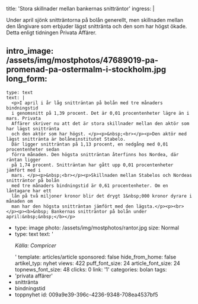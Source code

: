 title: 'Stora skillnader mellan bankernas snitträntor'
ingress: |
  <p>Under april sjönk snitträntorna på bolån generellt, men
  skillnaden mellan den långivare som erbjuder lägst snittränta och den som har
  högst ökade. Detta enligt tidningen Privata Affärer.
  </p>
  
intro_image: /assets/img/mostphotos/47689019-pa-promenad-pa-ostermalm-i-stockholm.jpg
long_form:
  -
    type: text
    text: |
      <p>I april i år låg snitträntan på bolån med tre månaders bindningstid
      i genomsnitt på 1,39 procent. Det är 0,01 procentenheter lägre än i mars. Privata
      Affärer skriver nu att det är stora skillnader mellan den aktör som har lägst snittränta
      och den aktör som har högst. </p><p>&nbsp;<br></p><p>Den aktör med lägst snittränta är bolåneinstitutet Stabelo.
      Där ligger snitträntan på 1,13 procent, en nedgång med 0,01 procentenheter sedan
      förra månaden. Den högsta snitträntan återfinns hos Nordea, där räntan ligger
      på 1,74 procent. Snitträntan har gått upp 0,01 procentenheter jämfört med i
      mars. </p><p>&nbsp;<br></p><p>Skillnaden mellan Stabelos och Nordeas snitträntor på bolån
      med tre månaders bindningstid är 0,61 procentenheter. Om en låntagare har ett
      lån på två miljoner kronor blir det drygt 1&nbsp;000 kronor dyrare i månaden om
      man har den högsta snitträntan jämfört med den lägsta.</p><p><br></p><p><b>&nbsp; Bankernas snitträntor på bolån under april:&nbsp;&nbsp;</b></p>
      
  -
    type: image
    photo: /assets/img/mostphotos/rantor.jpg
    size: Normal
  -
    type: text
    text: '<p><i>Källa: Compricer</i><br></p>'
template: articles/article
sponsored: false
hide_from_home: false
artikel_typ: nyhet
views: 422
puff_font_size: 24
article_font_size: 24
topnews_font_size: 48
clicks: 0
link: '1'
categories: bolan
tags:
  - 'privata affärer'
  - snittränta
  - bindningstid
  - toppnyhet
id: 009a9e39-396c-4236-9348-708ea4537bf5
